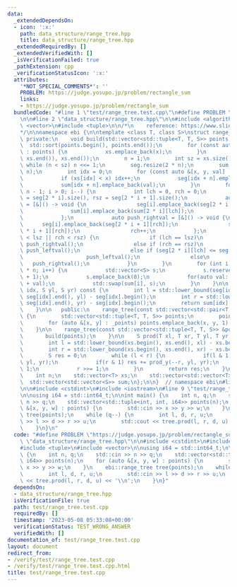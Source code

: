```yaml
---
data:
  _extendedDependsOn:
  - icon: ':x:'
    path: data_structure/range_tree.hpp
    title: data_structure/range_tree.hpp
  _extendedRequiredBy: []
  _extendedVerifiedWith: []
  _isVerificationFailed: true
  _pathExtension: cpp
  _verificationStatusIcon: ':x:'
  attributes:
    '*NOT_SPECIAL_COMMENTS*': ''
    PROBLEM: https://judge.yosupo.jp/problem/rectangle_sum
    links:
    - https://judge.yosupo.jp/problem/rectangle_sum
  bundledCode: "#line 1 \"test/range_tree.test.cpp\"\n#define PROBLEM \"https://judge.yosupo.jp/problem/rectangle_sum\"\
    \n\n#line 2 \"data_structure/range_tree.hpp\"\n\n#include <algorithm>\n#include\
    \ <vector>\n#include <tuple>\n\n/*\n    reference: https://www.slideshare.net/okuraofvegetable/ss-65377588\n\
    */\n\nnamespace ebi {\n\ntemplate <class T, class S>\nstruct range_tree {\n  \
    \ private:\n    void build(std::vector<std::tuple<T, T, S>> points) {\n      \
    \  std::sort(points.begin(), points.end());\n        for (const auto &[x, y, val]\
    \ : points) {\n            xs.emplace_back(x);\n        }\n        xs.erase(std::unique(xs.begin(),\
    \ xs.end()), xs.end());\n        n = 1;\n        int sz = xs.size();\n       \
    \ while (n < sz) n <<= 1;\n        seg.resize(2 * n);\n        sum.resize(2 *\
    \ n);\n        int idx = 0;\n        for (const auto &[x, y, val] : points) {\n\
    \            if (xs[idx] < x) idx++;\n            seg[idx + n].emplace_back(y);\n\
    \            sum[idx + n].emplace_back(val);\n        }\n        for (int i =\
    \ n - 1; i > 0; i--) {\n            int lch = 0, rch = 0;\n            int lsz\
    \ = seg[2 * i].size(), rsz = seg[2 * i + 1].size();\n            auto push_leftval\
    \ = [&]() -> void {\n                seg[i].emplace_back(seg[2 * i][lch]);\n \
    \               sum[i].emplace_back(sum[2 * i][lch]);\n                lch++;\n\
    \            };\n            auto push_rightval = [&]() -> void {\n          \
    \      seg[i].emplace_back(seg[2 * i + 1][rch]);\n                sum[i].emplace_back(sum[2\
    \ * i + 1][rch]);\n                rch++;\n            };\n            while (lch\
    \ < lsz || rch < rsz) {\n                if (lch == lsz)\n                   \
    \ push_rightval();\n                else if (rch == rsz)\n                   \
    \ push_leftval();\n                else if (seg[2 * i][lch] <= seg[2 * i + 1][rch])\n\
    \                    push_leftval();\n                else\n                 \
    \   push_rightval();\n            }\n        }\n        for (int i = 1; i < 2\
    \ * n; i++) {\n            std::vector<S> s;\n            s.reserve(sum[i].size()\
    \ + 1);\n            s.emplace_back(0);\n            for(auto val: sum[i]) s.emplace_back(s.back()\
    \ + val);\n            std::swap(sum[i], s);\n        }\n    }\n\n    S prod_y(int\
    \ idx, S yl, S yr) const {\n        int l = std::lower_bound(seg[idx].begin(),\
    \ seg[idx].end(), yl) - seg[idx].begin();\n        int r = std::lower_bound(seg[idx].begin(),\
    \ seg[idx].end(), yr) - seg[idx].begin();\n        return sum[idx][r] - sum[idx][l];\n\
    \    }\n\n   public:\n    range_tree(const std::vector<std::pair<T, T>> &_points)\
    \ {\n        std::vector<std::tuple<T, T, S>> points;\n        points.reserve(_points.size());\n\
    \        for (auto &[x, y] : _points) points.emplace_back(x, y, 1);\n        build(points);\n\
    \    }\n\n    range_tree(const std::vector<std::tuple<T, T, S>> &points) {\n \
    \       build(points);\n    }\n\n    S prod(T xl, T xr, T yl, T yr) const {\n\
    \        int l = std::lower_bound(xs.begin(), xs.end(), xl) - xs.begin() + n;\n\
    \        int r = std::lower_bound(xs.begin(), xs.end(), xr) - xs.begin() + n;\n\
    \        S res = 0;\n        while (l < r) {\n            if(l & 1) res += prod_y(l++,\
    \ yl, yr);\n            if(r & 1) res += prod_y(--r, yl, yr);\n            l >>=\
    \ 1;\n            r >>= 1;\n        }\n        return res;\n    }\n\n   private:\n\
    \    int n;\n    std::vector<T> xs;\n    std::vector<std::vector<T>> seg;\n  \
    \  std::vector<std::vector<S>> sum;\n};\n\n}  // namespace ebi\n#line 4 \"test/range_tree.test.cpp\"\
    \n\n#include <cstdint>\n#include <iostream>\n#line 9 \"test/range_tree.test.cpp\"\
    \n\nusing i64 = std::int64_t;\n\nint main() {\n    int n, q;\n    std::cin >>\
    \ n >> q;\n    std::vector<std::tuple<int, int, i64>> points(n);\n    for (auto\
    \ &[x, y, w] : points) {\n        std::cin >> x >> y >> w;\n    }\n    ebi::range_tree\
    \ tree(points);\n    while (q--) {\n        int l, d, r, u;\n        std::cin\
    \ >> l >> d >> r >> u;\n        std::cout << tree.prod(l, r, d, u) << '\\n';\n\
    \    }\n}\n"
  code: "#define PROBLEM \"https://judge.yosupo.jp/problem/rectangle_sum\"\n\n#include\
    \ \"data_structure/range_tree.hpp\"\n\n#include <cstdint>\n#include <iostream>\n\
    #include <tuple>\n#include <vector>\n\nusing i64 = std::int64_t;\n\nint main()\
    \ {\n    int n, q;\n    std::cin >> n >> q;\n    std::vector<std::tuple<int, int,\
    \ i64>> points(n);\n    for (auto &[x, y, w] : points) {\n        std::cin >>\
    \ x >> y >> w;\n    }\n    ebi::range_tree tree(points);\n    while (q--) {\n\
    \        int l, d, r, u;\n        std::cin >> l >> d >> r >> u;\n        std::cout\
    \ << tree.prod(l, r, d, u) << '\\n';\n    }\n}"
  dependsOn:
  - data_structure/range_tree.hpp
  isVerificationFile: true
  path: test/range_tree.test.cpp
  requiredBy: []
  timestamp: '2023-05-08 05:33:08+00:00'
  verificationStatus: TEST_WRONG_ANSWER
  verifiedWith: []
documentation_of: test/range_tree.test.cpp
layout: document
redirect_from:
- /verify/test/range_tree.test.cpp
- /verify/test/range_tree.test.cpp.html
title: test/range_tree.test.cpp
---
```

